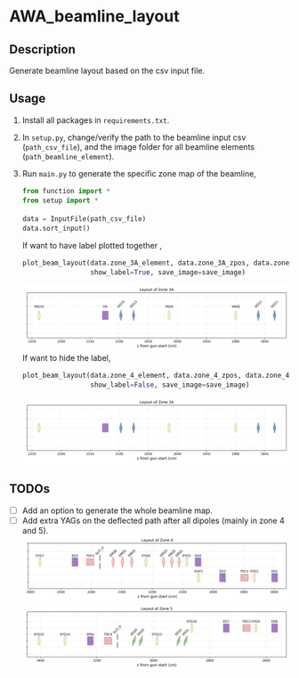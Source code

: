 # AWA_beamline_layout

## Description
Generate beamline layout based on the csv input file.

## Usage
1. Install all packages in `requirements.txt`.

2. In `setup.py`, change/verify the path to the beamline input csv (`path_csv_file`), and the image folder for all beamline elements (`path_beamline_element`).

3. Run `main.py` to generate the specific zone map of the beamline, 
   ```python
   from function import *
   from setup import *
   
   data = InputFile(path_csv_file)
   data.sort_input()
   ```
   If want to have label plotted together , 
   ```python
   plot_beam_layout(data.zone_3A_element, data.zone_3A_zpos, data.zone_3A_tag, data.zone_3A_comment, zone='3A',
                    show_label=True, save_image=save_image)
   ```
   ![img](readme_img/zone_3A.png)
   If want to hide the label, 
   ```python
   plot_beam_layout(data.zone_4_element, data.zone_4_zpos, data.zone_4_tag, data.zone_4_comment, zone='4',
                    show_label=False, save_image=save_image)
   ```
   ![img](readme_img/zone_3A_nolabel.png)
   
## TODOs
- [ ] Add an option to generate the whole beamline map.
- [ ] Add extra YAGs on the deflected path after all dipoles (mainly in zone 4 and 5).
![img](readme_img/zone_4.png)
![img](readme_img/zone_5.png)